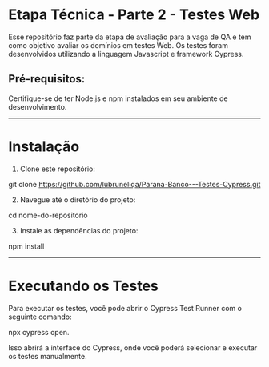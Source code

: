 # Etapa Técnica - Parte 2 - Testes Web

Esse repositório faz parte da etapa de avaliação para a vaga de QA e tem como objetivo avaliar os domínios em testes Web. Os testes foram desenvolvidos utilizando a linguagem Javascript e framework Cypress.

## Pré-requisitos:

Certifique-se de ter Node.js e npm instalados em seu ambiente de desenvolvimento.

___________________________________________________________________________________________________________________________________________________________________________________________________________________

# Instalação

1. Clone este repositório:

git clone https://github.com/lubruneliqa/Parana-Banco---Testes-Cypress.git

2. Navegue até o diretório do projeto:

cd nome-do-repositorio

3. Instale as dependências do projeto:

npm install
___________________________________________________________________________________________________________________________________________________________________________________________________________________

# Executando os Testes

Para executar os testes, você pode abrir o Cypress Test Runner com o seguinte comando:

npx cypress open.

Isso abrirá a interface do Cypress, onde você poderá selecionar e executar os testes manualmente.

